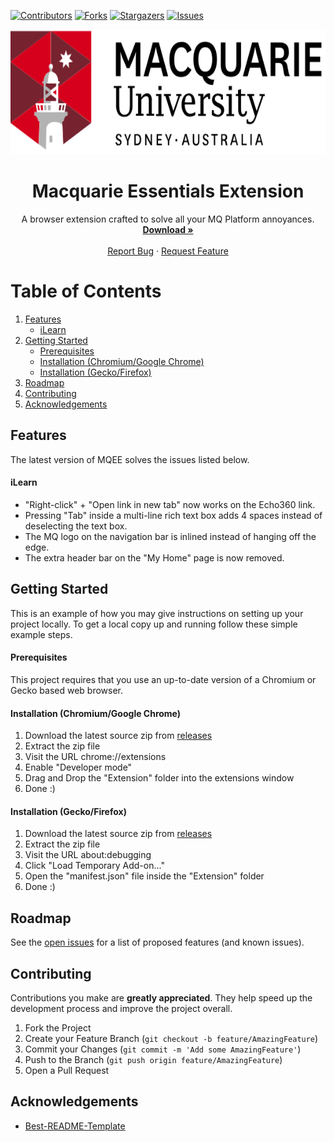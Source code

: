 [![Contributors][contributors-shield]][contributors-url]
[![Forks][forks-shield]][forks-url]
[![Stargazers][stars-shield]][stars-url]
[![Issues][issues-shield]][issues-url]



<p align="center">
  <a href="https://github.com/KabirAcharya/MQEE">
    <img src="/MQ.svg" alt="Logo" width="100%" height="200">
  </a>

  <h1 align="center">Macquarie Essentials Extension</h1>

  <p align="center">
    A browser extension crafted to solve all your MQ Platform annoyances.
    <br />
    <a href="https://github.com/KabirAcharya/MQEE/releases"><strong>Download »</strong></a>
    <br />
    <br />
    <a href="https://github.com/KabirAcharya/MQEE/issues">Report Bug</a>
    ·
    <a href="https://github.com/KabirAcharya/MQEE/issues">Request Feature</a>
  </p>
<h1>Table of Contents</h1>
<ol>
    <li>
        <a href="#features">Features</a>
        <ul>
            <li><a href="#ilearn">iLearn</a></li>
        </ul>
    </li>
    <li>
        <a href="#getting-started">Getting Started</a>
        <ul>
            <li><a href="#prerequisites">Prerequisites</a></li>
            <li><a href="#installation-chromiumgoogle-chrome">Installation (Chromium/Google Chrome)</a></li>
            <li><a href="#installation-geckofirefox">Installation (Gecko/Firefox)</a></li>
        </ul>
    </li>
    <li><a href="#roadmap">Roadmap</a></li>
    <li><a href="#contributing">Contributing</a></li>
    <li><a href="#acknowledgements">Acknowledgements</a></li>
</ol>





## Features

The latest version of MQEE solves the issues listed below.

<h4>iLearn</h4>

- "Right-click" + "Open link in new tab" now works on the Echo360 link.
- Pressing "Tab" inside a multi-line rich text box adds 4 spaces instead of deselecting the text box.
- The MQ logo on the navigation bar is inlined instead of hanging off the edge.
- The extra header bar on the "My Home" page is now removed.



## Getting Started

This is an example of how you may give instructions on setting up your project locally.
To get a local copy up and running follow these simple example steps.

<h4>Prerequisites</h4>

This project requires that you use an up-to-date version of a Chromium or Gecko based web browser.

<h4>Installation (Chromium/Google Chrome)</h4>

1. Download the latest source zip from [releases][releases-url]
2. Extract the zip file
3. Visit the URL chrome://extensions
4. Enable "Developer mode"
5. Drag and Drop the "Extension" folder into the extensions window
6. Done :)

<h4>Installation (Gecko/Firefox)</h4>

1. Download the latest source zip from [releases][releases-url]
2. Extract the zip file
3. Visit the URL about:debugging
4. Click "Load Temporary Add-on..."
5. Open the "manifest.json" file inside the "Extension" folder
6. Done :)



## Roadmap

See the [open issues](https://github.com/KabirAcharya/MQEE/issues) for a list of proposed features (and known issues).



## Contributing

Contributions you make are **greatly appreciated**. They help speed up the development process and improve the project overall.

1. Fork the Project
2. Create your Feature Branch (`git checkout -b feature/AmazingFeature`)
3. Commit your Changes (`git commit -m 'Add some AmazingFeature'`)
4. Push to the Branch (`git push origin feature/AmazingFeature`)
5. Open a Pull Request



## Acknowledgements
* [Best-README-Template](https://github.com/othneildrew/Best-README-Template)



[contributors-shield]: https://img.shields.io/github/contributors/KabirAcharya/MQEE.svg?style=for-the-badge
[contributors-url]: https://github.com/KabirAcharya/MQEE/graphs/contributors
[forks-shield]: https://img.shields.io/github/forks/KabirAcharya/MQEE.svg?style=for-the-badge
[forks-url]: https://github.com/KabirAcharya/MQEE/network/members
[stars-shield]: https://img.shields.io/github/stars/KabirAcharya/MQEE.svg?style=for-the-badge
[stars-url]: https://github.com/KabirAcharya/MQEE/stargazers
[issues-shield]: https://img.shields.io/github/issues/KabirAcharya/MQEE.svg?style=for-the-badge
[issues-url]: https://github.com/KabirAcharya/MQEE/issues
[ releases-url ]: https://github.com/KabirAcharya/MQEE/releases